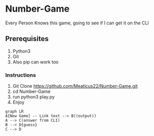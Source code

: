 # Number-Game
Every Person Knows this game, going to see if I can get it on the CLI

## Prerequisites
1. Python3
2. Git 
3. Also pip can work too 


### Instructions
1. Git Clone https://github.com/Meaticus22/Number-Game.git
2. cd Number-Game
3. run python3 play.py
4. Enjoy
```mermaid
graph LR
A[New Game] -- Link text --> B((output))
A --> C(answer from CLI)
B --> D{guess}
C --> D
